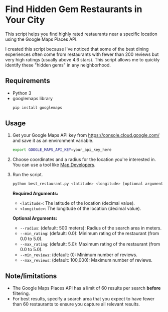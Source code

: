 # Find Hidden Gem Restaurants in Your City

This script helps you find highly rated restaurants near a specific location using the Google Maps Places API.

I created this script because I've noticed that some of the best dining experiences often come from restaurants with fewer than 200 reviews but very high ratings (usually above 4.6 stars). This script allows me to quickly identify these "hidden gems" in any neighborhood.

## Requirements
- Python 3
- googlemaps library
   ```bash
   pip install googlemaps
## Usage
1. Get your Google Maps API key from https://console.cloud.google.com/ and save it as an environment variable.
    ```bash
    export GOOGLE_MAPS_API_KEY=your_api_key_here
2. Choose coordinates and a radius for the location you're interested in. You can use a tool like [Map Developers](https://www.mapdevelopers.com/draw-circle-tool.php).
3. Run the script.
    ```bash
    python best_restaurant.py <latitude> <longitude> [optional arguments]
    ```
    **Required Arguments:**
    - ```<latitude>```: The latitude of the location (decimal value).
    - ```<longitude>```: The longitude of the location (decimal value).

    **Optional Arguments:**
    - ```--radius```: (default: 500 meters): Radius of the search area in meters.
    - ```--min_rating```: (default: 0.0): Minimum rating of the restaurant (from 0.0 to 5.0).
    - ```--max_rating```: (default: 5.0): Maximum rating of the restaurant (from 0.0 to 5.0).
    - ```--min_reviews```: (default: 0): Minimum number of reviews.
    - ```--max_reviews```: (default: 100,000): Maximum number of reviews.

## Note/limitations
- The Google Maps Places API has a limit of 60 results per search **before** filtering.
- For best results, specify a search area that you expect to have fewer than 60 restaurants to ensure you capture all relevant results.
